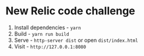 # New Relic code challenge

1. Install dependencies - `yarn`
2. Build - `yarn run build`
3. Serve - `http-server dist` or open `dist/index.html`
4. Visit - `http://127.0.0.1:8080`
